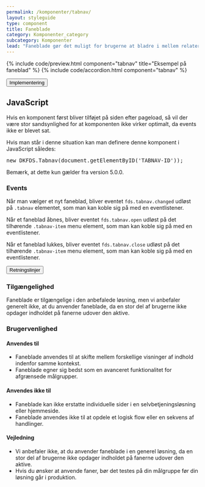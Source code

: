 ```yaml
---
permalink: /komponenter/tabnav/
layout: styleguide
type: component
title: Faneblade
category: Komponenter_category
subcategory: Komponenter
lead: "Faneblade gør det muligt for brugerne at bladre i mellem relaterede sektioner af indhold og kun få vist en sektion af gangen. Vær opmærksom på om dine brugere ser de skjulte sektioner, når du anvender faneblade."
---
```

{% include code/preview.html component="tabnav" title="Eksempel på faneblad" %}
{% include code/accordion.html component="tabnav" %}
<div class="accordion accordion-bordered">
  <button class="button-unstyled accordion-button"
      aria-expanded="false" aria-controls="code-tabnav-docs">
    Implementering
  </button>
  <div id="code-tabnav-docs" aria-hidden="true" class="accordion-content">
    <section>
        <h2 class="h4">JavaScript</h2>
        <p>Hvis en komponent først bliver tilføjet på siden efter pageload, så vil der være stor sandsynlighed for at komponenten ikke virker optimalt, da events ikke er blevet sat.</p>
        <p>Hvis man står i denne situation kan man definere denne komponent i JavaScript således:</p>
        <pre>new DKFDS.Tabnav(document.getElementByID('TABNAV-ID'));</pre>
        <p>Bemærk, at dette kun gælder fra version 5.0.0.</p>
        <h3 class="h5">Events</h3>
        <p>Når man vælger et nyt faneblad, bliver eventet <code>fds.tabnav.changed</code> udløst på <code>.tabnav</code> elementet, som man kan koble sig på med en eventlistener.</p>
        <p>Når et faneblad åbnes, bliver eventet <code>fds.tabnav.open</code> udløst på det tilhørende <code>.tabnav-item</code> menu element, som man kan koble sig på med en eventlistener.</p>
        <p>Når et faneblad lukkes, bliver eventet <code>fds.tabnav.close</code> udløst på det tilhørende <code>.tabnav-item</code> menu element, som man kan koble sig på med en eventlistener.</p>
    </section>
  </div>
</div>


<div class="accordion accordion-bordered">
  <button class="button-unstyled accordion-button"
      aria-expanded="true" aria-controls="faneblad-docs">
    Retningslinjer
  </button>
  <div id="faneblad-docs" aria-hidden="false" class="accordion-content">
  <section>
      <h3 class="h4">Tilgængelighed</h3>
      <p>Faneblade er tilgængelige i den anbefalede løsning, men vi anbefaler generelt ikke, at du anvender faneblade, da en stor del af brugerne ikke opdager indholdet på fanerne udover den aktive.</p>
  </section>
  <section>
      <h3 class="h4">Brugervenlighed</h3>
      <h4 class="h5">Anvendes til</h4>
      <ul>
          <li>Faneblade anvendes til at skifte mellem forskellige visninger af indhold indenfor samme kontekst. </li>
          <li>Faneblade egner sig bedst som en avanceret funktionalitet for afgrænsede målgrupper.</li>
      </ul>
      <h4 class="h5">Anvendes ikke til</h4>
      <ul>
          <li>Faneblade kan ikke erstatte individuelle sider i en selvbetjeningsløsning eller hjemmeside.</li>
          <li>Faneblade anvendes ikke til at opdele et logisk flow eller en sekvens af handlinger.</li>
      </ul>
      <h4 class="h5">Vejledning</h4>                
      <ul>
          <li>Vi anbefaler ikke, at du anvender faneblade i en generel løsning, da en stor del af brugerne ikke opdager indholdet på fanerne udover den aktive.</li>
          <li>Hvis du ønsker at anvende faner, bør det testes på din målgruppe før din løsning går i produktion.</li>
      </ul>
  </section>
  </div>
</div>

